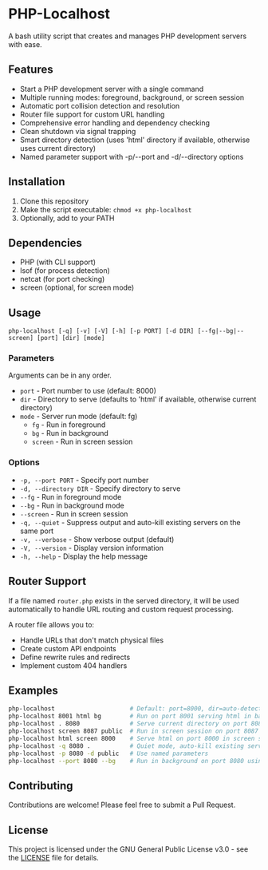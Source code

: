 # PHP-Localhost

A bash utility script that creates and manages PHP development servers with ease.

## Features

- Start a PHP development server with a single command
- Multiple running modes: foreground, background, or screen session
- Automatic port collision detection and resolution
- Router file support for custom URL handling
- Comprehensive error handling and dependency checking
- Clean shutdown via signal trapping
- Smart directory detection (uses 'html' directory if available, otherwise uses current directory)
- Named parameter support with -p/--port and -d/--directory options

## Installation

1. Clone this repository
2. Make the script executable: `chmod +x php-localhost`
3. Optionally, add to your PATH

## Dependencies

- PHP (with CLI support)
- lsof (for process detection)
- netcat (for port checking)
- screen (optional, for screen mode)

## Usage

    php-localhost [-q] [-v] [-V] [-h] [-p PORT] [-d DIR] [--fg|--bg|--screen] [port] [dir] [mode]


### Parameters

Arguments can be in any order.

- `port` - Port number to use (default: 8000)
- `dir` - Directory to serve (defaults to 'html' if available, otherwise current directory)
- `mode` - Server run mode (default: fg)
  - `fg` - Run in foreground
  - `bg` - Run in background
  - `screen` - Run in screen session

### Options

- `-p, --port PORT` - Specify port number
- `-d, --directory DIR` - Specify directory to serve
- `--fg` - Run in foreground mode
- `--bg` - Run in background mode
- `--screen` - Run in screen session
- `-q, --quiet` - Suppress output and auto-kill existing servers on the same port
- `-v, --verbose` - Show verbose output (default)
- `-V, --version` - Display version information
- `-h, --help` - Display the help message

## Router Support

If a file named `router.php` exists in the served directory, it will be used automatically to handle URL routing and custom request processing.

A router file allows you to:
- Handle URLs that don't match physical files
- Create custom API endpoints
- Define rewrite rules and redirects
- Implement custom 404 handlers

## Examples

```bash
php-localhost                     # Default: port=8000, dir=auto-detected, mode=fg
php-localhost 8001 html bg        # Run on port 8001 serving html in background
php-localhost . 8080              # Serve current directory on port 8080
php-localhost screen 8087 public  # Run in screen session on port 8087 serving public
php-localhost html screen 8000    # Serve html on port 8000 in screen session
php-localhost -q 8080 .           # Quiet mode, auto-kill existing servers on port 8080
php-localhost -p 8080 -d public   # Use named parameters
php-localhost --port 8080 --bg    # Run in background on port 8080 using current directory
```

## Contributing

Contributions are welcome! Please feel free to submit a Pull Request.

## License

This project is licensed under the GNU General Public License v3.0 - see the [LICENSE](LICENSE) file for details.

